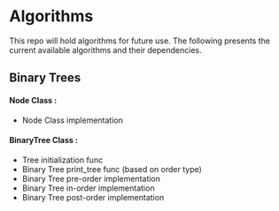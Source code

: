 # Algorithms

This repo will hold algorithms for future use. 
The following presents the current available algorithms and their dependencies.

## Binary Trees
#### Node Class :
+ Node Class implementation
#### BinaryTree Class :
  + Tree initialization func
  + Binary Tree print_tree func (based on order type)
  + Binary Tree pre-order implementation
  + Binary Tree in-order implementation
  + Binary Tree post-order implementation 
  
